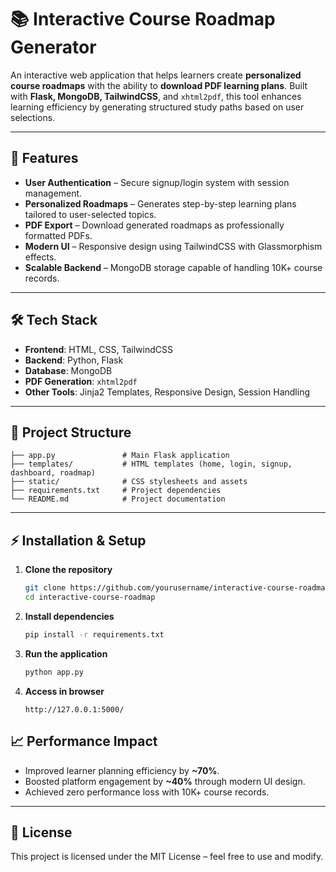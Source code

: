
# 📚 Interactive Course Roadmap Generator

An interactive web application that helps learners create **personalized course roadmaps** with the ability to **download PDF learning plans**.
Built with **Flask, MongoDB, TailwindCSS**, and `xhtml2pdf`, this tool enhances learning efficiency by generating structured study paths based on user selections.

---

## 🚀 Features

* **User Authentication** – Secure signup/login system with session management.
* **Personalized Roadmaps** – Generates step-by-step learning plans tailored to user-selected topics.
* **PDF Export** – Download generated roadmaps as professionally formatted PDFs.
* **Modern UI** – Responsive design using TailwindCSS with Glassmorphism effects.
* **Scalable Backend** – MongoDB storage capable of handling 10K+ course records.

---

## 🛠️ Tech Stack

* **Frontend**: HTML, CSS, TailwindCSS
* **Backend**: Python, Flask
* **Database**: MongoDB
* **PDF Generation**: `xhtml2pdf`
* **Other Tools**: Jinja2 Templates, Responsive Design, Session Handling

---

## 📂 Project Structure

```
├── app.py               # Main Flask application  
├── templates/           # HTML templates (home, login, signup, dashboard, roadmap)  
├── static/              # CSS stylesheets and assets  
├── requirements.txt     # Project dependencies  
└── README.md            # Project documentation  
```

---

## ⚡ Installation & Setup

1. **Clone the repository**

   ```bash
   git clone https://github.com/yourusername/interactive-course-roadmap.git
   cd interactive-course-roadmap
   ```

2. **Install dependencies**

   ```bash
   pip install -r requirements.txt
   ```

3. **Run the application**

   ```bash
   python app.py
   ```

4. **Access in browser**

   ```
   http://127.0.0.1:5000/
   ```


## 📈 Performance Impact

* Improved learner planning efficiency by **\~70%**.
* Boosted platform engagement by **\~40%** through modern UI design.
* Achieved zero performance loss with 10K+ course records.

---

## 📜 License

This project is licensed under the MIT License – feel free to use and modify.


